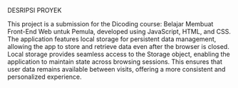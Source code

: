 DESRIPSI PROYEK

This project is a submission for the Dicoding course: Belajar Membuat Front-End Web untuk Pemula, developed using JavaScript, HTML, and CSS. The application features local storage for persistent data management, allowing the app to store and retrieve data even after the browser is closed. Local storage provides seamless access to the Storage object, enabling the application to maintain state across browsing sessions. This ensures that user data remains available between visits, offering a more consistent and personalized experience.
